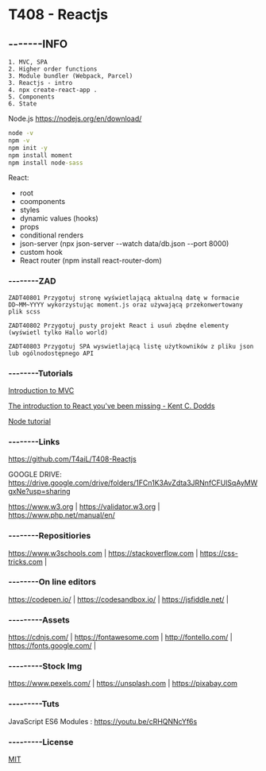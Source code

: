 # T408 - Reactjs
## -------INFO
```
1. MVC, SPA
2. Higher order functions
3. Module bundler (Webpack, Parcel)
3. Reactjs - intro
4. npx create-react-app .
5. Components
6. State
```



Node.js
https://nodejs.org/en/download/

```cmd
node -v
npm -v
npm init -y
npm install moment
npm install node-sass
```


React:
- root
- coomponents
- styles
- dynamic values (hooks)
- props
- conditional renders
- json-server (npx json-server --watch data/db.json --port 8000)
- custom hook
- React router (npm install react-router-dom)

### --------ZAD
```
ZADT40801 Przygotuj stronę wyświetlającą aktualną datę w formacie DD~MM~YYYY wykorzystując moment.js oraz używającą przekonwertowany plik scss

ZADT40802 Przygotuj pusty projekt React i usuń zbędne elementy (wyświetl tylko Hallo world)

ZADT40803 Przygotuj SPA wyswietlającą listę użytkowników z pliku json lub ogólnodostępnego API

```
### --------Tutorials
[Introduction to MVC](https://www.codeproject.com/articles/848254/introduction-to-mvc-in-javascript)

[The introduction to React you've been missing - Kent C. Dodds](https://youtu.be/SAIdyBFHfVU)

[Node tutorial](https://www.tutorialspoint.com/nodejs/)

### --------Links
https://github.com/T4aiL/T408-Reactjs

GOOGLE DRIVE: https://drive.google.com/drive/folders/1FCn1K3AvZdta3JRNnfCFUlSqAyMWgxNe?usp=sharing

https://www.w3.org | https://validator.w3.org | https://www.php.net/manual/en/
### --------Repositiories
https://www.w3schools.com | https://stackoverflow.com | https://css-tricks.com |
### --------On line editors
https://codepen.io/ | https://codesandbox.io/ | https://jsfiddle.net/ |
### ---------Assets
https://cdnjs.com/ | https://fontawesome.com | http://fontello.com/ | https://fonts.google.com/ |
### ---------Stock Img
https://www.pexels.com/ | https://unsplash.com | https://pixabay.com
### ---------Tuts
JavaScript ES6 Modules : https://youtu.be/cRHQNNcYf6s
### ---------License
[MIT](https://choosealicense.com/licenses/mit/)
